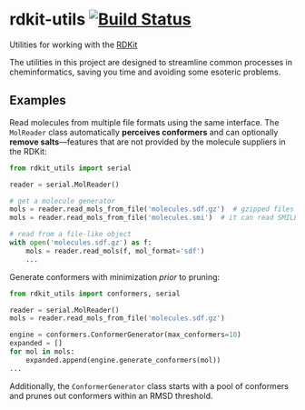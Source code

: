 rdkit-utils [![Build Status](https://travis-ci.org/skearnes/rdkit-utils.svg?branch=master)](https://travis-ci.org/skearnes/rdkit-utils)
===========

Utilities for working with the [RDKit](http://www.rdkit.org/)

The utilities in this project are designed to streamline common processes in cheminformatics, saving you time and avoiding some esoteric problems.

Examples
--------

Read molecules from multiple file formats using the same interface. The `MolReader` class automatically __perceives conformers__ and can optionally __remove salts__&mdash;features that are not provided by the molecule suppliers in the RDKit:

```python
from rdkit_utils import serial

reader = serial.MolReader()

# get a molecule generator
mols = reader.read_mols_from_file('molecules.sdf.gz')  # gzipped files are OK
mols = reader.read_mols_from_file('molecules.smi')  # it can read SMILES, too

# read from a file-like object
with open('molecules.sdf.gz') as f:
    mols = reader.read_mols(f, mol_format='sdf')
    ...
```

Generate conformers with minimization _prior_ to pruning:

```python
from rdkit_utils import conformers, serial

reader = serial.MolReader()
mols = reader.read_mols_from_file('molecules.sdf.gz')

engine = conformers.ConformerGenerator(max_conformers=10)
expanded = []
for mol in mols:
    expanded.append(engine.generate_conformers(mol))
...
```

Additionally, the `ConformerGenerator` class starts with a pool of conformers and prunes out conformers within an RMSD threshold.
